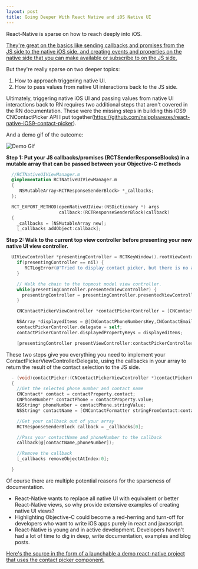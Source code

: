 ```yaml
---
layout: post
title: Going Deeper With React Native and iOS Native UI
---
```


React-Native is sparse on how to reach deeply into iOS.

[They're great on the basics like sending callbacks and promises from the JS side to the native iOS side, and creating events and properties on the native side that you can make available or subscribe to on the JS side.](https://facebook.github.io/react-native/docs/native-modules-ios.html#content)

But they're really sparse on two deeper topics:

1. How to approach triggering native UI.
2. How to pass values from native UI interactions back to the JS side.

Ultimately, triggering native iOS UI and passing values from native UI interactions back to RN requires two additional steps that aren't covered in the RN documentation. These were the missing steps in building this iOS9 CNContactPicker API I put together(https://github.com/nsipplswezey/react-native-iOS9-contact-picker).

And a demo gif of the outcome:

![Demo Gif](https://nsipplswezey.github.io/assets/anim.gif)

**Step 1: Put your JS callbacks/promises (RCTSenderResponseBlocks) in a mutable array that can be passed between your Objective-C methods**

```objective-c
  //RCTNativeUIViewManager.m
  @implementation RCTNativeUIViewManager.m
  {
     NSMutableArray<RCTResponseSenderBlock> *_callbacks;
  };

  RCT_EXPORT_METHOD(openNativeUIView:(NSDictionary *) args
                    callback:(RCTResponseSenderBlock)callback)
  {
    _callbacks = [NSMutableArray new];
    [_callbacks addObject:callback];
```

**Step 2: Walk to the current top view controller before presenting your new native UI view controller.**

```objective-c
  UIViewController *presentingController = RCTKeyWindow().rootViewController;
    if(presentingController == nil) {
       RCTLogError(@"Tried to display contact picker, but there is no application window. args:%@",args);
    }

    // Walk the chain to the topmost model view controller.
    while(presentingController.presentedViewController) {
      presentingController = presentingController.presentedViewController;
    }

    CNContactPickerViewController *contactPickerController = [CNContactPickerViewController new];

    NSArray *displayedItems = @[CNContactPhoneNumbersKey,CNContactEmailAddressesKey,CNContactBirthdayKey];
    contactPickerController.delegate = self;
    contactPickerController.displayedPropertyKeys = displayedItems;

    [presentingController presentViewController:contactPickerController animated:YES completion:nil];
```

These two steps give you everything you need to implement your ContactPickerViewControllerDelegate, using the callbacks in your array to return the result of the contact selection to the JS side.

```objective-c
  - (void)contactPicker:(CNContactPickerViewController *)contactPickerController didSelectContactProperty:(CNContactProperty*)contactProperty
  {
    //Get the selected phone number and contact name
    CNContact* contact = contactProperty.contact;
    CNPhoneNumber* contactPhone = contactProperty.value;
    NSString* phoneNumber = contactPhone.stringValue;
    NSString* contactName = [CNContactFormatter stringFromContact:contact style:CNContactFormatterStyleFullName];

    //Get your callback out of your array
    RCTResponseSenderBlock callback = _callbacks[0];

    //Pass your contactName and phoneNumber to the callback
    callback(@[contactName,phoneNumber]);

    //Remove the callback
    [_callbacks removeObjectAtIndex:0];

  }
```

Of course there are multiple potential reasons for the sparseness of documentation.

* React-Native wants to replace all native UI with equivalent or better React-Native views, so why provide extensive examples of creating native UI views?
* Highlighting Objective-C could become a red-herring and turn-off for developers who want to write iOS apps purely in react and javascript.
* React-Native is young and in active development. Developers haven't had a lot of time to dig in deep, write documentation, examples and blog posts.

[Here's the source in the form of a launchable a demo react-native project that uses the contact picker component.](https://github.com/nsipplswezey/react-native-iOS9-contact-picker)
